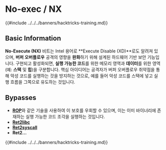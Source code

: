 # No-exec / NX

{{#include ../../../banners/hacktricks-training.md}}

## Basic Information

**No-Execute (NX)** 비트는 Intel 용어로 **Execute Disable (XD)**로도 알려져 있으며, **버퍼 오버플로우** 공격의 영향을 **완화**하기 위해 설계된 하드웨어 기반 보안 기능입니다. 구현되고 활성화되면, **실행 가능한 코드**를 위한 메모리 영역과 **데이터**를 위한 영역(예: **스택** 및 **힙**)을 구분합니다. 핵심 아이디어는 공격자가 버퍼 오버플로우 취약점을 통해 악성 코드를 실행하는 것을 방지하는 것으로, 예를 들어 악성 코드를 스택에 넣고 실행 흐름을 그쪽으로 유도하는 것입니다.

## Bypasses

- [**ROP**](../stack-overflow/rop-return-oriented-programing.md)와 같은 기술을 사용하여 이 보호를 우회할 수 있으며, 이는 이미 바이너리에 존재하는 실행 가능한 코드 조각을 실행하는 것입니다.
- [**Ret2libc**](../stack-overflow/ret2lib/index.html)
- [**Ret2syscall**](../stack-overflow/rop-syscall-execv.md)
- **Ret2...**

{{#include ../../../banners/hacktricks-training.md}}
